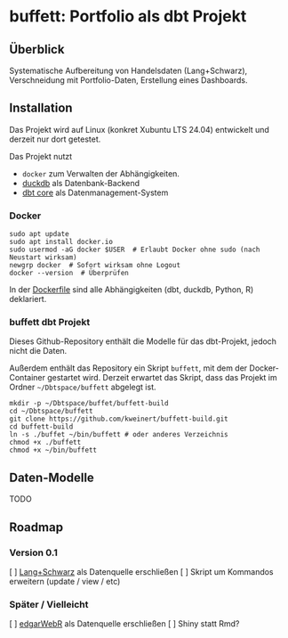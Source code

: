 # buffett: Portfolio als dbt Projekt

## Überblick

Systematische Aufbereitung von Handelsdaten (Lang+Schwarz), Verschneidung mit Portfolio-Daten, Erstellung eines Dashboards.

## Installation

Das Projekt wird auf Linux (konkret Xubuntu LTS 24.04) entwickelt und derzeit nur dort getestet.

Das Projekt nutzt 
- `docker` zum Verwalten der Abhängigkeiten.
- [duckdb](https://duckdb.org/) als Datenbank-Backend
- [dbt core](https://www.getdbt.com/) als Datenmanagement-System

### Docker

```
sudo apt update
sudo apt install docker.io
sudo usermod -aG docker $USER  # Erlaubt Docker ohne sudo (nach Neustart wirksam)
newgrp docker  # Sofort wirksam ohne Logout
docker --version  # Überprüfen
```

In der [Dockerfile](https://github.com/kweinert/buffett/blob/main/Dockerfile) sind alle Abhängigkeiten (dbt, duckdb, Python, R) deklariert.

### buffett dbt Projekt

Dieses Github-Repository enthält die Modelle für das dbt-Projekt, jedoch nicht die Daten. 

Außerdem enthält das Repository ein Skript `buffett`, mit dem der Docker-Container gestartet wird.
Derzeit erwartet das Skript, dass das Projekt im Ordner `~/Dbtspace/buffett` abgelegt ist.

```
mkdir -p ~/Dbtspace/buffet/buffett-build
cd ~/Dbtspace/buffett
git clone https://github.com/kweinert/buffett-build.git
cd buffett-build
ln -s ./buffet ~/bin/buffett # oder anderes Verzeichnis
chmod +x ./buffett
chmod +x ~/bin/buffett
```


## Daten-Modelle

TODO

## Roadmap

### Version 0.1

[ ] [Lang+Schwarz](https://www.ls-x.de/de/download) als Datenquelle erschließen
[ ] Skript um Kommandos erweitern (update / view / etc)

### Später / Vielleicht

[ ] [edgarWebR](https://cran.r-project.org/web/packages/edgarWebR/vignettes/edgarWebR.html) als Datenquelle erschließen
[ ] Shiny statt Rmd?
